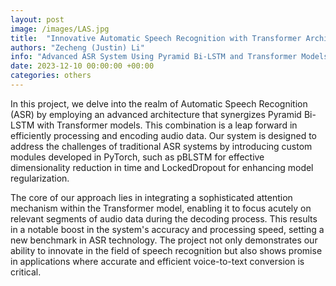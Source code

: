 ```yaml
---
layout: post
image: /images/LAS.jpg
title:  "Innovative Automatic Speech Recognition with Transformer Architecture"
authors: "Zecheng (Justin) Li"
info: "Advanced ASR System Using Pyramid Bi-LSTM and Transformer Models"
date: 2023-12-10 00:00:00 +00:00
categories: others
---
```

In this project, we delve into the realm of Automatic Speech Recognition (ASR) by employing an advanced architecture that synergizes Pyramid Bi-LSTM with Transformer models. This combination is a leap forward in efficiently processing and encoding audio data. Our system is designed to address the challenges of traditional ASR systems by introducing custom modules developed in PyTorch, such as pBLSTM for effective dimensionality reduction in time and LockedDropout for enhancing model regularization.

The core of our approach lies in integrating a sophisticated attention mechanism within the Transformer model, enabling it to focus acutely on relevant segments of audio data during the decoding process. This results in a notable boost in the system's accuracy and processing speed, setting a new benchmark in ASR technology. The project not only demonstrates our ability to innovate in the field of speech recognition but also shows promise in applications where accurate and efficient voice-to-text conversion is critical.

